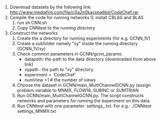 1. Download datasets by the following link: http://www.mediafire.com/file/c0a2n0kayxpa6kd/CodeChef.rar
2. Compile the code for running networks
	0. install CBLAS and BLAS
	1. run sh CNN.sh
	2. Copy CNNtest to the running directory
3. Construct the networks
	1. Create the a directory for running experiments (for e.g. GCNN_1V)
	2. Create a subfolder namely "xy" inside the running directory (GCNN_1V/xy)
	3. Check common parameters in GCNN/gcnn_params:
        + datapath: the path to the data directory (downloaded from above link)
	    + xypath : the path to "xy" directory
		+ experiment = 'CodeChef'
		+ numView =1 # the number of views
	4. Choose the dataset in GCNN/main_MultiChannelGCNN.py (assign problem variable to MNMX, FLOW16, SUBINC or SUMTRIAN 	
	5. Run GCNN/main_MultiChannelGCNN.py. The script constructs networks and parameters for running the experiment on this data.
	6. Run CNNtest with one parameter: settings_<datase tname>.txt. For e.g.: ./CNNtest settings_MNMX.txt

